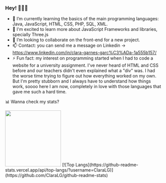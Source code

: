 ### Hey! 🙋🏻‍♀️

- 🌱 I’m currently learning the basics of the main programming languages: Java, JavaScript, HTML, CSS, PHP, SQL, XML.
- 🧠 I'm excited to learn more about JavaScript Frameworks and libraries, specially Three.js
- 👯 I’m looking to collaborate on the front-end for a new project.
- 📫 Contact: you can send me a message on Linkedin -> https://www.linkedin.com/in/clara-garnes-garc%C3%ADa-1a555b157/
- ⚡ Fun fact: my interest on programming started when I had to code a website for a university assignment. I've never heard of HTML and CSS before and our teachers didn't even explained what a "div" was. I had the worse time trying to figure out how everything worked on my own. But I'm pretty stubborn and I always have to understand how things work, soooo here I am now, completely in love with those languages that gave me such a hard time.

📊 Wanna check my stats?

<img height="180em" src="https://github-readme-stats.vercel.app/api?username=ClaraLG&show_icons=true&hide_border=true&&count_private=true&include_all_commits=true" />
[![Top Langs](https://github-readme-stats.vercel.app/api/top-langs/?username=ClaraLG)](https://github.com/ClaraLG/github-readme-stats)

